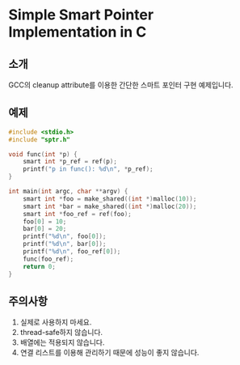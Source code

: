 # Simple Smart Pointer Implementation in C

## 소개
GCC의 cleanup attribute를 이용한 간단한 스마트 포인터 구현 예제입니다.

## 예제

``` c 
#include <stdio.h>
#include "sptr.h"

void func(int *p) {
    smart int *p_ref = ref(p);
    printf("p in func(): %d\n", *p_ref);
}

int main(int argc, char **argv) {
    smart int *foo = make_shared((int *)malloc(10));
    smart int *bar = make_shared((int *)malloc(20));
    smart int *foo_ref = ref(foo);
    foo[0] = 10;
    bar[0] = 20;
    printf("%d\n", foo[0]);
    printf("%d\n", bar[0]);
    printf("%d\n", foo_ref[0]);
    func(foo_ref);
    return 0;
}
```

## 주의사항
1. 실제로 사용하지 마세요.
2. thread-safe하지 않습니다.
3. 배열에는 적용되지 않습니다.
4. 연결 리스트를 이용해 관리하기 때문에 성능이 좋지 않습니다.